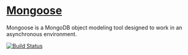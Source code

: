 # [Mongoose](https://github.com/Automattic/mongoose)
Mongoose is a MongoDB object modeling tool designed to work in an asynchronous environment.

[![Build Status](https://travis-ci.org/Automattic/mongoose.svg?branch=master)](https://travis-ci.org)
